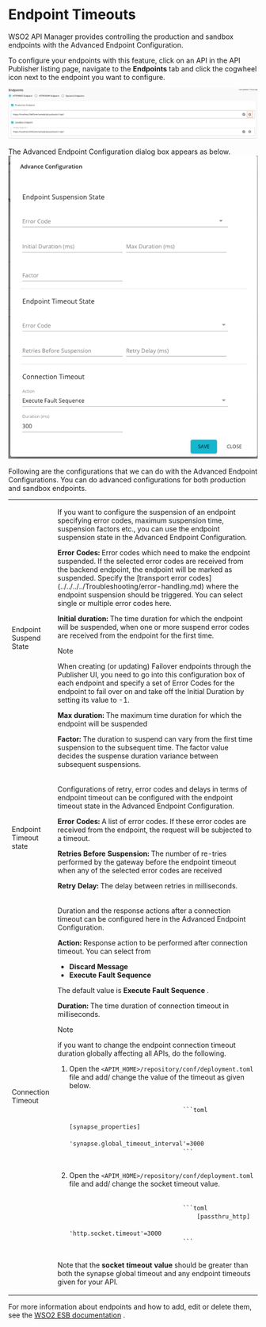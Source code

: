 # Endpoint Timeouts

WSO2 API Manager provides controlling the production and sandbox endpoints with the Advanced Endpoint Configuration.

To configure your endpoints with this feature, click on an API in the API Publisher listing page, navigate to the
 **Endpoints** tab and click the cogwheel icon next to the endpoint you want to configure.
 
![](../../../../assets/img/Learn/advance-ep-config-cogwheel.png)

The Advanced Endpoint Configuration dialog box appears as below.
![](../../../../assets/img/Learn/advance-config-dialog.png)

Following are the configurations that we can do with the Advanced Endpoint Configurations. You can do advanced configurations for both production and sandbox endpoints.
<table>
    <tbody>
        <tr class="odd">
            <td>Endpoint Suspend State</td>
            <td>
                <div class="content-wrapper">
                    <p>If you want to configure the suspension of an endpoint specifying error codes, maximum suspension time, suspension factors etc., you can use the endpoint suspension state in the Advanced Endpoint Configuration.</p>
                    <p><strong>Error Codes:</strong> Error codes which need to make the endpoint suspended. If the
                     selected error codes are received from the backend endpoint, the endpoint will be marked as
                      suspended. Specify the [transport error codes](../../../../Troubleshooting/error-handling.md) where the endpoint suspension should be
                      triggered. You can select single or multiple error codes here.</p>
                    <p><strong>Initial duration:</strong> The time duration for which the endpoint will be suspended, when one or more suspend error codes are received from the endpoint for the first time.</p>
                        <div class="admonition note">
                              <p class="admonition-title">Note</p>
                              <p>When creating (or updating) Failover endpoints through the Publisher UI, you need to go into this configuration box of each endpoint and specify a set of Error Codes for the endpoint to fail over on and take off the Initial Duration by setting its value to -1.</p>
                        </div> 
                    <p><strong>Max duration:</strong> The maximum time duration for which the endpoint will be suspended</p>
                    <p><strong>Factor:</strong> The duration to suspend can vary from the first time suspension to the subsequent time. The factor value decides the suspense duration variance between subsequent suspensions.</p>
                </div>
            </td>
        </tr>
        <tr class="even">
            <td>Endpoint Timeout state</td>
            <td><p>Configurations of retry, error codes and delays in terms of endpoint timeout can be configured with the endpoint timeout state in the Advanced Endpoint Configuration.</p>
            <p><strong>Error Codes:</strong> A list of error codes. If these error codes are received from the endpoint, the request will be subjected to a timeout.</p>
            <p><strong>Retries Before Suspension:</strong> The number of re-tries performed by the gateway before
             the endpoint timeout when any  of the selected error codes are received</p>
            <p><strong>Retry Delay:</strong> The delay between retries in milliseconds.</p></td>
        </tr>
        <tr class="odd">
            <td>Connection Timeout</td>
            <td>
                <div class="content-wrapper">
                    <p>Duration and the response actions after a connection timeout can be configured here in the Advanced Endpoint Configuration.</p>
                    <p><strong>Action:</strong> Response action to be performed after connection timeout.
                    You can select from 
                        <ul>
                            <li><strong>Discard Message</strong></li>
                            <li><strong>Execute Fault Sequence</strong></li>
                        </ul>
                    The default value is <strong>Execute Fault Sequence</strong> .
                    </p>
                    <p><strong>Duration:</strong> The time duration of connection timeout in milliseconds.</p>
                    <div class="admonition note">
                        <p class="admonition-title">Note</p>
                        <p>if you want to change the endpoint connection timeout duration globally affecting all APIs, do the following.</p>
                        <ol>
                            <li>
                                <p>Open the <code>&lt;APIM_HOME&gt;/repository/conf/deployment.toml</code> file
                                 and add/ change the value of the timeout as given below.</p>
                                <code class="toml plain">
                                ```toml
                                    [synapse_properties]
                                    'synapse.global_timeout_interval'=3000
                                ```
                                </code>
                            </li>
                            <li>
                                <p>Open the <code>&lt;APIM_HOME&gt;/repository/conf/deployment.toml</code> file
                                 and add/ change the socket timeout value.</p>
                                <code>
                                ```toml
                                    [passthru_http]
                                    'http.socket.timeout'=3000
                                ```
                                </code>
                            </li>
                        </ol>
                        <p>Note that the <strong>socket timeout value</strong> should be greater than both the synapse global timeout and any endpoint timeouts given for your API.</p>
                    </div>
                </div>
            </td>
        </tr>
    </tbody>
</table>

For more information about endpoints and how to add, edit or delete them, see the [WSO2 ESB documentation](https://docs.wso2.com/display/EI611/Working+with+Endpoints) .
